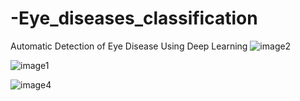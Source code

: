 # -Eye_diseases_classification
 Automatic Detection of Eye Disease Using Deep  Learning
![image2](https://github.com/user-attachments/assets/877fca42-910f-431b-8134-289b05d362ae)

![image1](https://github.com/user-attachments/assets/1fe983aa-e1ef-4c83-8ee9-931af7c563aa)

![image4](https://github.com/user-attachments/assets/b736f848-54b1-46ad-b5c3-8663d71c2e5f)

